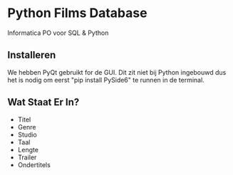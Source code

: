 # Python Films Database
Informatica PO voor SQL & Python

## Installeren
We hebben PyQt gebruikt for de GUI. Dit zit niet bij Python ingebouwd dus het is nodig om eerst "pip install PySide6" te runnen in de terminal.

## Wat Staat Er In?
- Titel
- Genre
- Studio
- Taal
- Lengte
- Trailer
- Ondertitels
